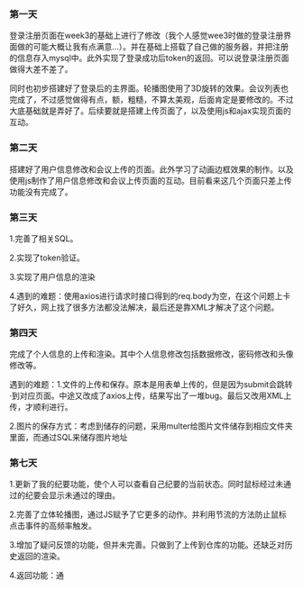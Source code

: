 ### 第一天

登录注册页面在week3的基础上进行了修改（我个人感觉wee3时做的登录注册界面做的可能大概让我有点满意...）。并在基础上搭载了自己做的服务器，并把注册的信息存入mysql中。此外实现了登录成功后token的返回。可以说登录注册页面做得大差不差了。

同时也初步搭建好了登录后的主界面。轮播图使用了3D旋转的效果。会议列表也完成了，不过感觉做得有点，额，粗糙，不算太美观，后面肯定是要修改的。不过大底基础就是弄好了。后续要就是搭建上传页面了，以及使用js和ajax实现页面的互动。

### 第二天

搭建好了用户信息修改和会议上传的页面。此外学习了动画边框效果的制作。以及使用js制作了用户信息修改和会议上传页面的互动。目前看来这几个页面只差上传功能没有完成了。

### 第三天

1.完善了相关SQL。

2.实现了token验证。

3.实现了用户信息的渲染

4.遇到的难题：使用axios进行请求时接口得到的req.body为空，在这个问题上卡了好久，网上找了很多方法都没法解决，最后还是靠XML才解决了这个问题。

### 第四天

完成了个人信息的上传和渲染。其中个人信息修改包括数据修改，密码修改和头像修改等。

遇到的难题：1.文件的上传和保存。原本是用表单上传的，但是因为submit会跳转·到对应页面。中途又改成了axios上传，结果写出了一堆bug。最后又改用XML上传，才顺利进行。

2.图片的保存方式：考虑到储存的问题，采用multer给图片文件储存到相应文件夹里面，而通过SQL来储存图片地址



### 第七天

1.更新了我的纪要功能，使个人可以查看自己纪要的当前状态。同时鼠标经过未通过的纪要会显示未通过的理由。

2.完善了立体轮播图，通过JS赋予了它更多的动作。并利用节流的方法防止鼠标点击事件的高频率触发。

3.增加了疑问反馈的功能，但并未完善。只做到了上传到仓库的功能。还缺乏对历史返回的渲染。

4.返回功能：通